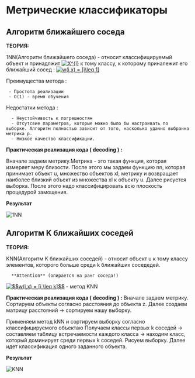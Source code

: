 # Метрические классификаторы

## Алгоритм ближайшего соседа
 **ТЕОРИЯ:**
 
1NN(Алгоритм ближайшего соседа) - относит классифицируемый объект и принадлжит <a href="https://www.codecogs.com/eqnedit.php?latex=X^{l}" target="_blank"><img src="https://latex.codecogs.com/gif.latex?X^{l}" title="X^{l}" /></a> к тому  классу, к которому приналежит его ближайший сосед :
 <a href="https://www.codecogs.com/eqnedit.php?latex=w(i,x)&space;=&space;[i\leq&space;1]" target="_blank"><img src="https://latex.codecogs.com/gif.latex?w(i,x)&space;=&space;[i\leq&space;1]" title="w(i,x) = [i\leq 1]" /></a>
    
    
  Преимущества метода :
  
     - Простота реализации
     - O(1) - время обучения
     
  Недостатки метода :
  
      - Неустойчивость к погрешностям
      - Отсутсвие параметров, которые можно было бы настраивать по выборке. Алгоритм полностью зависит от того, насколько удачно выбранна метрика p.
      - Низкое качество классификации.
      
 
 **Практическая реализация кода ( decoding ) :**
 
   Вначале задаем метрику.Метрика - это такая функция, которая измеряет меру близости.
   После этого мы задаем функцию nn, которая принимает  объект u, множество объектов xl, метрику и возвращает наиболее близкий объект из множества xl к объекту u. Далее рисуется выборка. После этого надо классифицировать всю плоскость процедурой замощения.
   
   
  **Результат**
  
  ![1NN](https://pp.userapi.com/c847021/v847021209/1340ed/HXK78j3JD2A.jpg)
  
  ## Алгоритм K ближайших соседей
   **ТЕОРИЯ:**
   
   KNN(Алгоритм K ближайших соседей) - относит объект u к тому классу элементов, которого больше среди k ближайших соседедей.
      
      **Attention** (опирается на ранг соседа!)
      
   <a href="https://www.codecogs.com/eqnedit.php?latex=$$w(i,x)&space;=&space;[i&space;\leq&space;k]$$" target="_blank"><img src="https://latex.codecogs.com/gif.latex?$$w(i,x)&space;=&space;[i&space;\leq&space;k]$$" title="$$w(i,x) = [i \leq k]$$" /></a> - метод KNN
      
      
   **Практическая реализация кода ( decoding ) :**
     Вначале задаем метрику.
     Сортируем объекты согласно расстояния до объекта z. Далее создаем матрицу расстояний -> сортируем нашу выборку.
     
   Применяем метод kNN и сортируем выборку согласно классифицируемого объектаю
   Получаем классы первых k соседей ->  составляем таблицу встречаемости каждого класса -> находим класс, который доминирует среди первых k соседей. Рисуем выборку. Далее идет классификация одного заданного объекта.
   
   
 **Результат**
 
 ![KNN](https://pp.userapi.com/c852132/v852132925/4c7a9/WLOamZ5zfoU.jpg)
 
   

